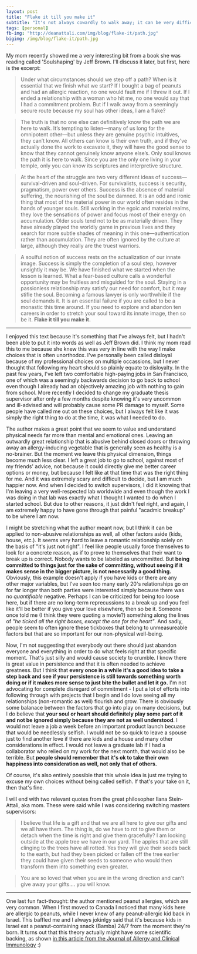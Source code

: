 ```yaml
---
layout: post
title: "Flake it till you make it"
subtitle: "It's not always cowardly to walk away; it can be very difficult, yet enlightening, to not be afraid to step off a path, regardless of how much you've already walked it"
tags: [personal]
fb-img: "http://deanattali.com/img/blog/flake-it/path.jpg"
bigimg: /img/blog/flake-it/path.jpg
---
```


My mom recently showed me a very interesting bit from a book she was reading called 'Soulshaping' by Jeff Brown. I'll discuss it later, but first, here is the excerpt:

>  Under what circumstances should we step off a path? When is it essential that we finish what we start? If I bought a bag of peanuts and had an allergic reaction, no one would fault me if I threw it out. If I ended a relationship with a woman who hit me, no one would say that I had a commitment problem. But if I walk away from a seemingly secure route because my soul has other ideas, I am a flake?

>   The truth is that no one else can definitively know the path we are here to walk. It’s tempting to listen—many of us long for the omnipotent other—but unless they are genuine psychic intuitives, they can’t know. All others can know is their own truth, and if they’ve actually done the work to excavate it, they will have the good sense to know that they cannot genuinely know anyone else’s. Only soul knows the path it is here to walk. Since you are the only one living in your temple, only you can know its scriptures and interpretive structure.

>   At the heart of the struggle are two very different ideas of success—survival-driven and soul-driven. For survivalists, success is security, pragmatism, power over others. Success is the absence of material suffering, the nourishing of the soul be damned. It is an odd and ironic thing that most of the material power in our world often resides in the hands of younger souls. Still working in the egoic and material realms, they love the sensations of power and focus most of their energy on accumulation. Older souls tend not to be as materially driven. They have already played the worldly game in previous lives and they search for more subtle shades of meaning in this one—authentication rather than accumulation. They are often ignored by the culture at large, although they really are the truest warriors.

>   A soulful notion of success rests on the actualization of our innate image. Success is simply the completion of a soul step, however unsightly it may be. We have finished what we started when the lesson is learned. What a fear-based culture calls a wonderful opportunity may be fruitless and misguided for the soul. Staying in a passionless relationship may satisfy our need for comfort, but it may stifle the soul. Becoming a famous lawyer is only worthwhile if the soul demands it. It is an essential failure if you are called to be a monastic this time around. If you need to explore and abandon ten careers in order to stretch your soul toward its innate image, then so be it. **Flake it till you make it.**

---

I enjoyed this text because it's something that I've always felt, but I hadn't been able to put it into words as well as Jeff Brown did. I think my mom read this to me because she knew this was very in line with the way I make choices that is often unorthodox.  I've personally been called disloyal because of my professional choices on multiple occassions, but I never thought that following my heart should so plainly equate to disloyalty.  In the past few years, I've left two comfortable high-paying jobs in San Francisco, one of which was a seemingly backwards decision to go back to school even though I already had an objectively amazing job with nothing to gain from school. More recently I decided to change my graduate thesis supervisor after only a few months despite knowing it's very uncommon and ill-advised and will probably cause some PR damage to myself. Some people have called me out on these choices, but I always felt like it was simply the right thing to do at the time, it was what I needed to do.

The author makes a great point that we seem to value and understand physical needs far more than mental and emotional ones.  Leaving an outwardly great relationship that is abusive behind closed doors or throwing away an allergy-inducing vegetable that is generally seen as healthy is a no-brainer. But the moment we leave this physical dimension, things become much less clear. I left a great job to go to school, against most of my friends' advice, not because it could directly give me better career options or money, but because I felt like at that time that was the right thing for me. And it was extremely scary and difficult to decide, but I am much happier now. And when I decided to switch supervisors, I did it knowing that I'm leaving a very well-respected lab worldwide and even though the work I was doing in that lab was exactly what I thought I wanted to do when I started school. But due to other reasons, it just didn't feel right, and again, I am extremely happy to have gone through that painful "acadmic breakup" to be where I am now.

I might be stretching what the author meant now, but I think it can be applied to non-abusive relationships as well, all other factors aside (kids, house, etc.). It seems very hard to leave a romantic relationship solely on the basis of "it's just not right". I feel like people usually force themselves to look for a concrete reason, as if to prove to themselves that their want to break up is correct. Nobody wants to be labeled as uncommitted. But **being committed to things just for the sake of committing, without seeing if it makes sense in the bigger picture, is not necessarily a good thing.** Obviously, this example doesn't apply if you have kids or there are any other major variables, but I've seen too many early 20's relationships go on for far longer than both parties were interested simply because there was no *quantifiable* negative. Perhaps I can be criticized for being too loose here, but if there are no long-term reprecussions to a break up and you feel like it'll be better if you give your love elsewhere, then so be it. Someone once told me (I think they were quoting a movie?) something along the lines of *"he ticked all the right boxes, except the one for the heart"*. And sadly, people seem to often ignore these tickboxes that belong to unmeasureable factors but that are so important for our non-physical well-being.

Now, I'm not suggesting that everybody out there should just abandon everyone and everything in order to do what feels right at that specific moment. That's just silly and would cause society to crumble. I know there is great value in persistence and that it is often needed to achieve greatness. But I think that **every once in a while it's a good idea to take a step back and see if your persistence is still towards something worth doing or if it makes more sense to just bite the bullet and let it go.** I'm not advocating for complete disregard of commitment - I put a lot of efforts into following through with projects that I begin and I do love seeing all my relationships (non-romantic as well) flourish and grow.  There is obviously some balanace between the factors that go into play on many decisions, but I do believe that **your soul or heart should definitely play some part of it and not be ignored simply because they are not as well understood**. I would not leave a job a week before an important product launch becuase that would be needlessly selfish. I would not be so quick to leave a spouse just to find another love if there are kids and a house and many other considerations in effect. I would not leave a graduate lab if I had a collaborator who relied on my work for the next month, that would also be terrible. But **people should remember that it's ok to take their own happiness into consideration as well, not only that of others.**

Of course, it's also entirely possible that this whole idea is just me trying to excuse my own choices without being called selfish. If that's your take on it, then that's fine.

I will end with two relevant quotes from the great philosopher Ilana Stein-Attali, aka mom. These were said while I was considering switching masters supervisors:

> I believe that life is a gift and that we are all here to give our gifts and we all have them. The thing is, do we have to rot to give them or detach when the time is right and give them gracefully?  I am looking outside at the apple tree we have in our yard.  The apples that are still clinging to the trees have all rotted.  Yes they will give their seeds back to the earth, but had they been picked or fallen off the tree earlier they could have given their seeds to someone who would then transform them into something even greater.  

<!-- force the next blockquote to be rendered as a separate quote -->

> You are so loved that when you are in the wrong direction and can't give away your gifts.... you will know.


---

One last fun fact-thought: the author mentioned peanut allergies, which are very common. When I first moved to Canada I noticed that many kids here are allergic to peanuts, while I never knew of any peanut-allergic kid back in Israel.  This baffled me and I always jokinlgy said that it's because kids in Israel eat a peanut-containing snack (Bamba) 24/7 from the moment they're born.  It turns out that this theory actually might have some scientific backing, as shown [in this article from the Journal of Allergy and Clinical Immunology](http://www.ncbi.nlm.nih.gov/pubmed/19000582) :)
